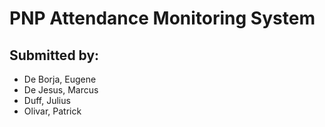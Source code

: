 # PNP Attendance Monitoring System

## Submitted by:
* De Borja, Eugene
* De Jesus, Marcus
* Duff, Julius
* Olivar, Patrick